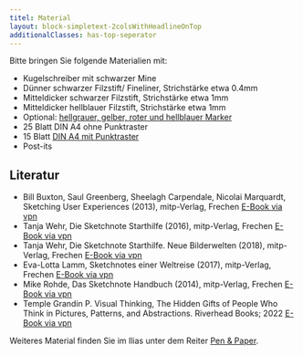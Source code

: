 ```yaml
---
titel: Material
layout: block-simpletext-2colsWithHeadlineOnTop
additionalClasses: has-top-seperator
---
```


Bitte bringen Sie folgende Materialien mit:
- Kugelschreiber mit schwarzer Mine
- Dünner schwarzer Filzstift/ Fineliner, Strichstärke etwa 0.4mm
- Mitteldicker schwarzer Filzstift, Strichstärke etwa 1mm
- Mitteldicker hellblauer Filzstift, Strichstärke etwa 1mm
- Optional: [hellgrauer, gelber, roter und hellblauer Marker](https://copic.holtzofficesupport.com/copic-classic/copic-classic-einzelmarker/1248/copic-classic-einzelmarker)
- 25 Blatt DIN A4 ohne Punktraster
- 15 Blatt [DIN A4 mit Punktraster](https://www.viaprinto.de/media/documents/help/layouts/produkte/raster/vorlage_punktraster_DIN_A4_hoch.zip)
- Post-its

<!--more-->

## Literatur
- Bill Buxton, Saul Greenberg, Sheelagh Carpendale, Nicolai Marquardt, Sketching User Experiences (2013), mitp-Verlag, Frechen
[E-Book via vpn](https://content-select.com/de/portal/media/view/5e4ba270-98a0-47c9-b35c-6b1fb0dd2d03?forceauth=1)
- Tanja Wehr, Die Sketchnote Starthilfe (2016), mitp-Verlag, Frechen [E-Book via vpn](https://content-select.com/de/portal/media/view/5c858641-7bf0-47bc-b1ef-6037b0dd2d03?forceauth=1)
- Tanja Wehr, Die Sketchnote Starthilfe. Neue Bilderwelten (2018), mitp-Verlag, Frechen [E-Book via vpn](https://content-select.com/de/portal/media/view/5c858640-3164-4fa8-b3c8-6037b0dd2d03?forceauth=1)
- Eva-Lotta Lamm, Sketchnotes einer Weltreise (2017), mitp-Verlag, Frechen [E-Book via vpn](https://content-select.com/de/portal/media/view/5c858640-d3c4-4f1d-91e1-6037b0dd2d03?forceauth=1)
- Mike Rohde, Das Sketchnote Handbuch (2014), mitp-Verlag, Frechen [E-Book via vpn](https://content-select.com/de/portal/media/view/5c858641-5294-406d-9fc7-6037b0dd2d03?forceauth=1)
- Temple Grandin P. Visual Thinking, The Hidden Gifts of People Who Think in Pictures, Patterns, and Abstractions. Riverhead Books; 2022 [E-Book via vpn](https://search.ebscohost.com/login.aspx?direct=true&db=nlebk&AN=3141506&site=ehost-live&ebv=EK&ppid=Page-__-1)

Weiteres Material finden Sie im Ilias unter dem Reiter [Pen & Paper](https://ilias.th-koeln.de/goto.php?target=fold_1166132&client_id=ILIAS_FH_Koeln).